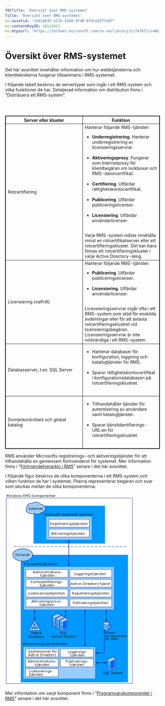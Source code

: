 ```yaml
---
TOCTitle: 'Översikt över RMS-systemet'
Title: 'Översikt över RMS-systemet'
ms:assetid: 'cbd14635-e17e-42b8-9fd8-6fdce42ffe07'
ms:contentKeyID: 18124913
ms:mtpsurl: 'https://technet.microsoft.com/sv-se/library/Cc747671(v=WS.10)'
---
```


Översikt över RMS-systemet
==========================

Det här avsnittet innehåller information om hur webbtjänsterna och klientteknikerna fungerar tillsammans i RMS-systemet.

I följande tabell beskrivs de servertyper som ingår i ett RMS-system och vilka funktioner de har. Detaljerad information om distribution finns i ”Distribuera ett RMS-system”.

###  

 
<table style="border:1px solid black;">
<colgroup>
<col width="50%" />
<col width="50%" />
</colgroup>
<thead>
<tr class="header">
<th style="border:1px solid black;" >Server eller kluster</th>
<th style="border:1px solid black;" >Funktion</th>
</tr>
</thead>
<tbody>
<tr class="odd">
<td style="border:1px solid black;">Rotcertifiering</td>
<td style="border:1px solid black;">Hanterar följande RMS-tjänster:
<ul>
<li><strong>Underregistrering</strong>. Hanterar underregistrering av licensieringsservrar.<br />
<br />
</li>
<li><strong>Aktiveringsproxy</strong>. Fungerar som Internetproxy för klientbegäran om lockboxar och RMS-datorcertifikat.<br />
<br />
</li>
<li><strong>Certifiering</strong>. Utfärdar rättighetskontocertifikat.<br />
<br />
</li>
<li><strong>Publicering</strong>. Utfärdar publiceringslicenser.<br />
<br />
</li>
<li><strong>Licensiering</strong>. Utfärdar användarlicenser.<br />
<br />
</li>
</ul>
Varje RMS-system måste innehålla minst en rotcertifikatserver eller ett rotcertifieringskluster. Det kan bara finnas ett rotcertifieringskluster i varje Active Directory-skog.</td>
</tr>
<tr class="even">
<td style="border:1px solid black;">Licensiering (valfritt)</td>
<td style="border:1px solid black;">Hanterar följande RMS-tjänster:
<ul>
<li><strong>Publicering</strong>. Utfärdar publiceringslicenser.<br />
<br />
</li>
<li><strong>Licensiering</strong>. Utfärdar användarlicenser.<br />
<br />
</li>
</ul>
Licensieringsservrar ingår ofta i ett RMS-system som stöd för enskilda avdelningar eller för att avlasta rotcertifieringsklustret vid licensieringsbegäran. Licensieringsservrar är inte nödvändiga i ett RMS-system.</td>
</tr>
<tr class="odd">
<td style="border:1px solid black;">Databasserver, t.ex. SQL Server</td>
<td style="border:1px solid black;"><ul>
<li>Hanterar databaser för konfiguration, loggning och katalogtjänster för RMS.<br />
<br />
</li>
<li>Sparar rättighetskontocertifikat i konfigurationsdatabasen på rotcertifieringsklustret.<br />
<br />
</li>
</ul></td>
</tr>
<tr class="even">
<td style="border:1px solid black;">Domänkontrollant och global katalog</td>
<td style="border:1px solid black;"><ul>
<li>Tillhandahåller tjänster för autentisering av användare samt katalogtjänster.<br />
<br />
</li>
<li>Sparar tjänstidentifierings-URL:en för rotcertifieringsklustret.<br />
<br />
</li>
</ul></td>
</tr>
</tbody>
</table>
 

RMS använder Microsofts registrerings- och aktiveringstjänster för att tillhandahålla en gemensam förtroenderot för systemet. Mer information finns i ”[Förtroendehierarkin i RMS](https://technet.microsoft.com/2d44182f-a653-4383-aba1-dade53f7cf9a)” senare i det här avsnittet.

I följande figur beskrivs de olika komponenterna i ett RMS-system och vilken funktion de har i systemet. Pilarna representerar begäran och svar som skickas mellan de olika komponenterna.

![](images/Cc747671.29138741-d45c-459b-8ead-b9bc3f708dd5(WS.10).gif)

Mer information om varje komponent finns i ”[Programvarukomponenter i RMS](https://technet.microsoft.com/e38a840e-f390-48fd-8354-50108a64f5ca)” senare i det här avsnittet.
